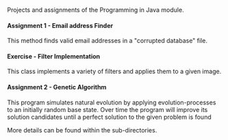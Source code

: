Projects and assignments of the Programming in Java module. 

#### Assignment 1 - Email address Finder
This method finds valid email addresses in a "corrupted database" file.
#### Exercise - Filter Implementation
This class implements a variety of filters and applies them to a given image.
#### Assignment 2 - Genetic Algorithm
This program simulates natural evolution by applying evolution-processes to an initially random base state. Over time the program will improve its solution candidates until a perfect solution to the given problem is found

More details can be found within the sub-directories.
